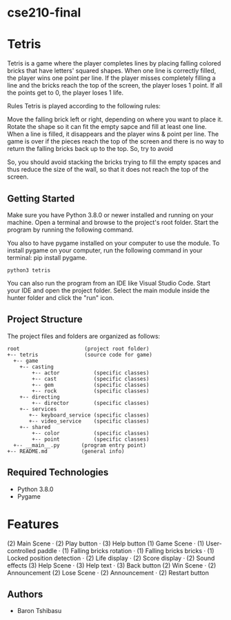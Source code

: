 # cse210-final

# Tetris
Tetris is a game where the player completes lines by placing falling colored bricks that have letters' squared shapes. When one line is correctly filled, the player wins one point per line. If the player misses completely filling a line and the bricks reach the top of the screen, the player loses 1 point. If all the points get to 0, the player loses 1 life. 


Rules
Tetris is played according to the following rules:

Move the falling brick left or right, depending on where you want to place it.
Rotate the shape so it can fit the empty sapce and fill at least one line.
When a line is filled, it disappears and the player wins & point per line. 
The game is over if the pieces reach the top of the screen and there is no way to return the falling bricks back up to the top. So, try to avoid 

So, you should avoid stacking the bricks trying to fill the empty spaces and thus reduce the size of the wall, so that it does not reach the top of the screen. 

## Getting Started
Make sure you have Python 3.8.0 or newer installed and running on your machine. Open a terminal and browse to the project's root folder. Start the program by running the following command.

You also to have pygame installed on your computer to use the module. To install pygame on your computer, run the following command in your terminal: pip install pygame.

```
python3 tetris 
```
You can also run the program from an IDE like Visual Studio Code. Start your IDE and open the project folder. Select the main module inside the hunter folder and click the "run" icon.

## Project Structure
The project files and folders are organized as follows:
```
root                     (project root folder)
+-- tetris               (source code for game)
  +-- game 
    +-- casting
        +-- actor           (specific classes)
        +-- cast            (specific classes)
        +-- gem             (specific classes)
        +-- rock            (specific classes)
    +-- directing
        +-- director        (specific classes) 
    +-- services
       +-- keyboard_service (specific classes)
       +-- video_service    (specific classes)
    +-- shared
        +-- color           (specific classes)
        +-- point           (specific classes) 
  +-- __main__.py       (program entry point)
+-- README.md           (general info)
```

## Required Technologies
* Python 3.8.0
* Pygame

# Features
(2) Main Scene
·        (2) Play button
·        (3) Help button
(1) Game Scene
·        (1) User-controlled paddle
·        (1) Falling bricks rotation
·        (1) Falling bricks bricks
·        (1) Locked position detection
·        (2) Life display
·        (2) Score display
·        (2) Sound effects
(3) Help Scene
·        (3) Help text
·        (3) Back button
(2) Win Scene
·        (2) Announcement
(2) Lose Scene
·        (2) Announcement
·        (2) Restart button

## Authors
* Baron Tshibasu